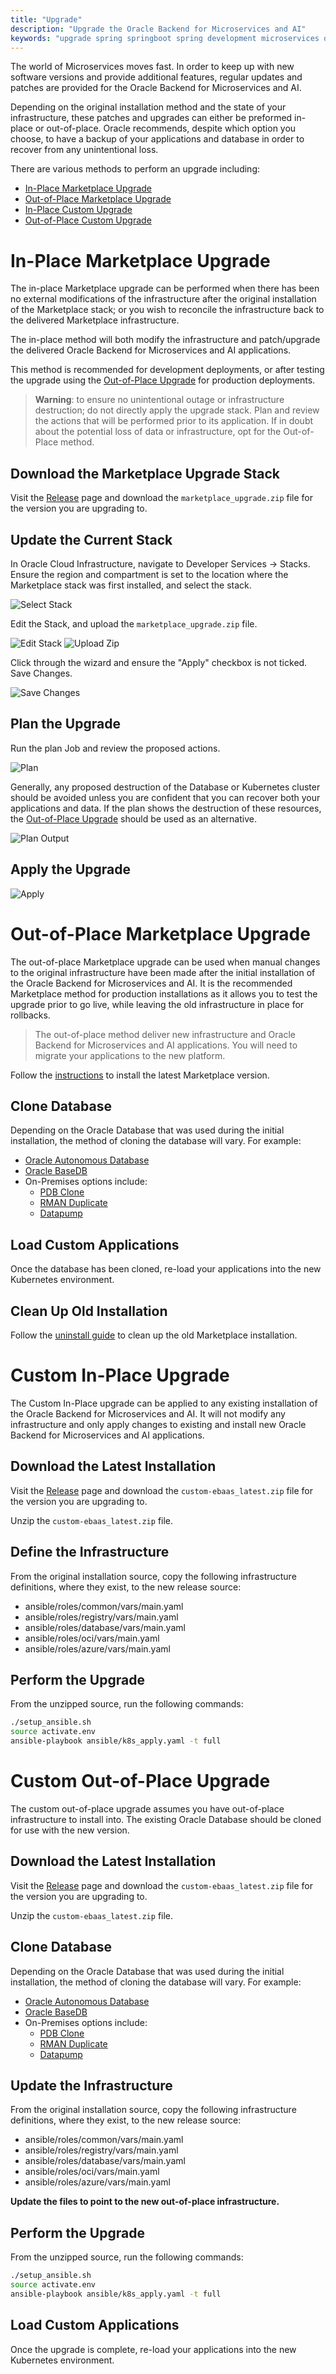```yaml
---
title: "Upgrade"
description: "Upgrade the Oracle Backend for Microservices and AI"
keywords: "upgrade spring springboot spring development microservices development oracle backend"
---
```

The world of Microservices moves fast.  In order to keep up with new software versions and provide additional features, regular updates and patches are provided for the Oracle Backend for Microservices and AI.  

Depending on the original installation method and the state of your infrastructure, these patches and upgrades can either be preformed in-place or out-of-place. Oracle recommends, despite which option you choose, to have a backup of your applications and database in order to recover from any unintentional loss.

There are various methods to perform an upgrade including:

* [In-Place Marketplace Upgrade](#in-place-marketplace-upgrade)
* [Out-of-Place Marketplace Upgrade](#out-of-place-marketplace-upgrade)
* [In-Place Custom Upgrade](#custom-in-place-upgrade)
* [Out-of-Place Custom Upgrade](#custom-out-of-place-upgrade)

# In-Place Marketplace Upgrade

The in-place Marketplace upgrade can be performed when there has been no external modifications of the infrastructure after the original installation of the Marketplace stack; or you wish to reconcile the infrastructure back to the delivered Marketplace infrastructure.

The in-place method will both modify the infrastructure and patch/upgrade the delivered Oracle Backend for Microservices and AI applications.

This method is recommended for development deployments, or after testing the upgrade using the [Out-of-Place Upgrade](#out-of-place-marketplace-upgrade) for production deployments.

> **Warning**: to ensure no unintentional outage or infrastructure destruction; do not directly apply the upgrade stack.  Plan and review the actions that will be performed prior to its application.  If in doubt about the potential loss of data or infrastructure, opt for the Out-of-Place method.

## Download the Marketplace Upgrade Stack

Visit the [Release](https://github.com/oracle/microservices-datadriven/releases/) page and download the `marketplace_upgrade.zip` file for the version you are upgrading to.

## Update the Current Stack

In Oracle Cloud Infrastructure, navigate to Developer Services -> Stacks. Ensure the region and compartment is set to the location where the Marketplace stack was first installed, and select the stack.

![Select Stack](images/upgrade_select_stack.png)

Edit the Stack, and upload the `marketplace_upgrade.zip` file.  

![Edit Stack](images/edit_stack.png)
![Upload Zip](images/upload_zip.png)

Click through the wizard and ensure the "Apply" checkbox is not ticked.  Save Changes.

![Save Changes](images/save_changes.png)

## Plan the Upgrade

Run the plan Job and review the proposed actions.

![Plan](images/plan.png)

Generally, any proposed destruction of the Database or Kubernetes cluster should be avoided unless you are confident that you can recover both your applications and data. If the plan shows the destruction of these resources, the [Out-of-Place Upgrade](#out-of-place-marketplace-upgrade) should be used as an alternative.

![Plan Output](images/plan_output.png)

## Apply the Upgrade

![Apply](images/apply_upgrade.png)

# Out-of-Place Marketplace Upgrade

The out-of-place Marketplace upgrade can be used when manual changes to the original infrastructure have been made after the initial installation of the Oracle Backend for Microservices and AI. It is the recommended Marketplace method for production installations as it allows you to test the upgrade prior to go live, while leaving the old infrastructure in place for rollbacks.

> The out-of-place method deliver new infrastructure and Oracle Backend for Microservices and AI applications. You will need to migrate your applications to the new platform.

Follow the [instructions](../setup/) to install the latest Marketplace version.

## Clone Database

Depending on the Oracle Database that was used during the initial installation, the method of cloning the database will vary. For example:

* [Oracle Autonomous Database](https://docs.oracle.com/en/cloud/paas/autonomous-database/serverless/adbsb/clone-autonomous-database.html)
* [Oracle BaseDB](https://docs.oracle.com/en-us/iaas/base-database/doc/clone-db-system.html)
* On-Premises options include:
  * [PDB Clone](https://docs.oracle.com/en/database/oracle/oracle-database/21/multi/cloning-a-pdb.html)
  * [RMAN Duplicate](https://docs.oracle.com/en-us/iaas/Content/Database/Tasks/mig-rman-duplicate-active-database.htm)
  * [Datapump](https://docs.oracle.com/en/database/oracle/oracle-database/19/sutil/oracle-data-pump-overview.html)

## Load Custom Applications

Once the database has been cloned, re-load your applications into the new Kubernetes environment.

## Clean Up Old Installation

Follow the [uninstall guide](../uninstall/) to clean up the old Marketplace installation.

# Custom In-Place Upgrade

The Custom In-Place upgrade can be applied to any existing installation of the Oracle Backend for Microservices and AI. It will not modify any infrastructure and only apply changes to existing and install new Oracle Backend for Microservices and AI applications.

## Download the Latest Installation

Visit the [Release](https://github.com/oracle/microservices-datadriven/releases/) page and download the `custom-ebaas_latest.zip` file for the version you are upgrading to.

Unzip the `custom-ebaas_latest.zip` file.

## Define the Infrastructure

From the original installation source, copy the following infrastructure definitions, where they exist, to the new release source:

* ansible/roles/common/vars/main.yaml
* ansible/roles/registry/vars/main.yaml
* ansible/roles/database/vars/main.yaml
* ansible/roles/oci/vars/main.yaml
* ansible/roles/azure/vars/main.yaml

## Perform the Upgrade

From the unzipped source, run the following commands:

```bash
./setup_ansible.sh
source activate.env
ansible-playbook ansible/k8s_apply.yaml -t full
```

# Custom Out-of-Place Upgrade

The custom out-of-place upgrade assumes you have out-of-place infrastructure to install into. The existing Oracle Database should be cloned for use with the new version.

## Download the Latest Installation

Visit the [Release](https://github.com/oracle/microservices-datadriven/releases/) page and download the `custom-ebaas_latest.zip` file for the version you are upgrading to.

Unzip the `custom-ebaas_latest.zip` file.

## Clone Database

Depending on the Oracle Database that was used during the initial installation, the method of cloning the database will vary. For example:

* [Oracle Autonomous Database](https://docs.oracle.com/en/cloud/paas/autonomous-database/serverless/adbsb/clone-autonomous-database.html)
* [Oracle BaseDB](https://docs.oracle.com/en-us/iaas/base-database/doc/clone-db-system.html)
* On-Premises options include:
  * [PDB Clone](https://docs.oracle.com/en/database/oracle/oracle-database/21/multi/cloning-a-pdb.html)
  * [RMAN Duplicate](https://docs.oracle.com/en-us/iaas/Content/Database/Tasks/mig-rman-duplicate-active-database.htm)
  * [Datapump](https://docs.oracle.com/en/database/oracle/oracle-database/19/sutil/oracle-data-pump-overview.html)

## Update the Infrastructure

From the original installation source, copy the following infrastructure definitions, where they exist, to the new release source:

* ansible/roles/common/vars/main.yaml
* ansible/roles/registry/vars/main.yaml
* ansible/roles/database/vars/main.yaml
* ansible/roles/oci/vars/main.yaml
* ansible/roles/azure/vars/main.yaml

**Update the files to point to the new out-of-place infrastructure.**

## Perform the Upgrade

From the unzipped source, run the following commands:

```bash
./setup_ansible.sh
source activate.env
ansible-playbook ansible/k8s_apply.yaml -t full
```

## Load Custom Applications

Once the upgrade is complete, re-load your applications into the new Kubernetes environment.
